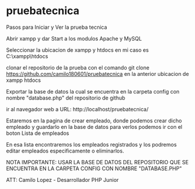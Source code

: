 # pruebatecnica

Pasos para Iniciar y Ver la prueba tecnica

Abrir xampp y dar Start a los modulos Apache y MySQL

Seleccionar la ubicacion de xampp y htdocs en mi caso es C:\xampp\htdocs

clonar el repositorio de la prueba con el comando git clone https://github.com/camilo180601/pruebatecnica en la anterior ubicacion de xampp htdocs

Exportar la base de datos la cual se encuentra en la carpeta config con nombre "database.php" del repositorio de github

ir al navegador web a  URL: http://localhost/pruebatecnica/

Estaremos en la pagina de crear empleado, donde podemos crear dicho empleado y guardarlo en la base de datos para verlos 
podemos ir con el boton Lista de empleados

En esa lista encontraremos los empleados registrados y los podremos editar empleados especificamente o eliminarlos.

NOTA IMPORTANTE: USAR LA BASE DE DATOS DEL REPOSITORIO QUE SE ENCUENTRA EN LA CARPETA CONFIG CON NOMBRE "DATABASE.PHP"

ATT: Camilo Lopez - Desarrollador PHP Junior
